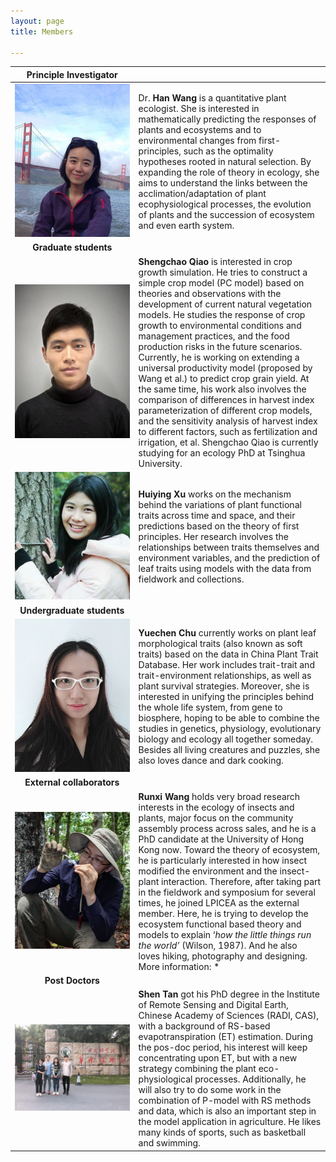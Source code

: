 ```yaml
---
layout: page
title: Members

---
```


|                    Principle Investigator                    |                                                              |
| :----------------------------------------------------------: | :----------------------------------------------------------- |
| ![wang](https://raw.githubusercontent.com/LPICEA/lpicea.github.io/master/screenshots/wanghan.jpeg) | Dr. **Han Wang** is a quantitative plant ecologist. She is interested in mathematically predicting the responses of plants and ecosystems and to environmental changes from first-principles, such as the optimality hypotheses rooted in natural selection. By expanding the role of theory in ecology, she aims to understand the links between the acclimation/adaptation of plant ecophysiological processes, the evolution of plants and the succession of ecosystem and even earth system. |
|                  **Graduate&nbsp;students**                  |                                                              |
| ![Qiao](https://raw.githubusercontent.com/LPICEA/lpicea.github.io/master/screenshots/Qiao.png) | **Shengchao Qiao** is interested in crop growth simulation. He tries to construct a simple crop model (PC model) based on theories and observations with the development of current natural vegetation models. He studies the response of crop growth to environmental conditions and management practices, and the food production risks in the future scenarios. Currently, he is working on extending a universal productivity model (proposed by Wang et al.) to predict crop grain yield. At the same time, his work also involves the comparison of differences in harvest index parameterization of different crop models, and the sensitivity analysis of harvest index to different factors, such as fertilization and irrigation, et al. Shengchao Qiao is currently studying for an ecology PhD at Tsinghua University. |
| ![xu](https://raw.githubusercontent.com/LPICEA/lpicea.github.io/master/screenshots/xu.jpeg) | **Huiying Xu** works on the mechanism behind the variations of plant functional traits across time and space, and their predictions based on the theory of first principles. Her research involves the relationships between traits themselves and environment variables, and the prediction of leaf traits using models with the data from fieldwork and collections. |
|               **Undergraduate&nbsp;students**                |                                                              |
| ![Chu](https://raw.githubusercontent.com/LPICEA/lpicea.github.io/master/screenshots/Chu.png) | **Yuechen Chu** currently works on plant leaf morphological traits (also known as soft traits) based on the data in China Plant Trait Database. Her work includes trait-trait and trait-environment relationships, as well as plant survival strategies. Moreover, she is interested in unifying the principles behind the whole life system, from gene to biosphere, hoping to be able to combine the studies in genetics, physiology, evolutionary biology and ecology all together someday. Besides all living creatures and puzzles, she also loves dance and dark cooking. |
|               **External&nbsp;collaborators**                |                                                              |
| ![wangrunxi](https://raw.githubusercontent.com/LPICEA/lpicea.github.io/master/screenshots/wangrunxi.png) | **Runxi Wang** holds very broad research interests in the ecology of insects and plants, major focus on the community assembly process across sales, and he is a PhD candidate at the University of Hong Kong now. Toward the theory of ecosystem, he is particularly interested in how insect modified the environment and the insect-plant interaction. Therefore, after taking part in the fieldwork and symposium for several times, he joined LPICEA as the external member. Here, he is trying to develop the ecosystem functional based theory and models to explain ‘*how the little things run the world’*  (Wilson, 1987). And he also loves hiking, photography and designing. More information: *<!--[http://runxiwang.weebly.com](http://runxiwang.weebly.com/)*--> |
|                      **Post  Doctors**                       |                                                              |
| ![Chu](https://raw.githubusercontent.com/LPICEA/lpicea.github.io/master/screenshots/zhiwu1.jpg) | **Shen Tan**  got his PhD degree in the Institute of Remote Sensing and Digital Earth, Chinese Academy of Sciences (RADI, CAS), with a background of RS-based evapotranspiration (ET) estimation. During the pos-doc period, his interest will keep concentrating upon ET, but with a new strategy combining the plant eco-physiological processes. Additionally, he will also try to do some work in the combination of P-model with RS methods and data, which is also an important step in the model application in agriculture. He likes many kinds of sports, such as basketball and swimming. |
